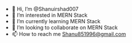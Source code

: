 - 👋 Hi, I’m @Shanuirshad007
- 👀 I’m interested in MERN Stack
- 🌱 I’m currently learning MERN Stack
- 💞️ I’m looking to collaborate on MERN Stack
- 📫 How to reach me Shanu851996@gmail.com

<!---
Shanuirshad007/Shanuirshad007 is a ✨ special ✨ repository because its `README.md` (this file) appears on your GitHub profile.
You can click the Preview link to take a look at your changes.
--->
